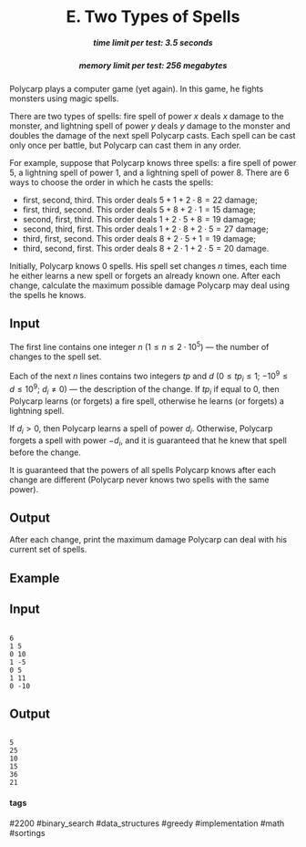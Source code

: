 <h1 style='text-align: center;'> E. Two Types of Spells</h1>

<h5 style='text-align: center;'>time limit per test: 3.5 seconds</h5>
<h5 style='text-align: center;'>memory limit per test: 256 megabytes</h5>

Polycarp plays a computer game (yet again). In this game, he fights monsters using magic spells.

There are two types of spells: fire spell of power $x$ deals $x$ damage to the monster, and lightning spell of power $y$ deals $y$ damage to the monster and doubles the damage of the next spell Polycarp casts. Each spell can be cast only once per battle, but Polycarp can cast them in any order.

For example, suppose that Polycarp knows three spells: a fire spell of power $5$, a lightning spell of power $1$, and a lightning spell of power $8$. There are $6$ ways to choose the order in which he casts the spells:

* first, second, third. This order deals $5 + 1 + 2 \cdot 8 = 22$ damage;
* first, third, second. This order deals $5 + 8 + 2 \cdot 1 = 15$ damage;
* second, first, third. This order deals $1 + 2 \cdot 5 + 8 = 19$ damage;
* second, third, first. This order deals $1 + 2 \cdot 8 + 2 \cdot 5 = 27$ damage;
* third, first, second. This order deals $8 + 2 \cdot 5 + 1 = 19$ damage;
* third, second, first. This order deals $8 + 2 \cdot 1 + 2 \cdot 5 = 20$ damage.

Initially, Polycarp knows $0$ spells. His spell set changes $n$ times, each time he either learns a new spell or forgets an already known one. After each change, calculate the maximum possible damage Polycarp may deal using the spells he knows.

## Input

The first line contains one integer $n$ ($1 \le n \le 2 \cdot 10^5$) — the number of changes to the spell set.

Each of the next $n$ lines contains two integers $tp$ and $d$ ($0 \le tp_i \le 1$; $-10^9 \le d \le 10^9$; $d_i \neq 0$) — the description of the change. If $tp_i$ if equal to $0$, then Polycarp learns (or forgets) a fire spell, otherwise he learns (or forgets) a lightning spell.

If $d_i > 0$, then Polycarp learns a spell of power $d_i$. Otherwise, Polycarp forgets a spell with power $-d_i$, and it is guaranteed that he knew that spell before the change.

It is guaranteed that the powers of all spells Polycarp knows after each change are different (Polycarp never knows two spells with the same power).

## Output

After each change, print the maximum damage Polycarp can deal with his current set of spells.

## Example

## Input


```

6
1 5
0 10
1 -5
0 5
1 11
0 -10

```
## Output


```

5
25
10
15
36
21

```


#### tags 

#2200 #binary_search #data_structures #greedy #implementation #math #sortings 